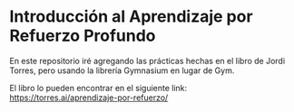 # Introducción al Aprendizaje por Refuerzo Profundo
En este repositorio iré agregando las prácticas hechas en el libro de Jordi Torres, pero usando la librería Gymnasium en lugar de Gym. 

El libro lo pueden encontrar en el siguiente link: https://torres.ai/aprendizaje-por-refuerzo/
